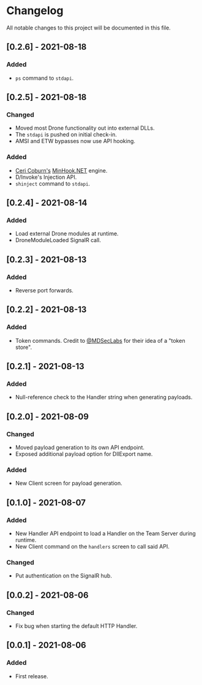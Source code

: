 # Changelog
All notable changes to this project will be documented in this file.

## [0.2.6] - 2021-08-18
### Added
- `ps` command to `stdapi`.

## [0.2.5] - 2021-08-18
### Changed
- Moved most Drone functionality out into external DLLs.
- The `stdapi` is pushed on initial check-in.
- AMSI and ETW bypasses now use API hooking.
### Added
- [Ceri Coburn's](https://twitter.com/_EthicalChaos_) [MinHook.NET](https://github.com/CCob/MinHook.NET) engine.
- D/Invoke's Injection API.
- `shinject` command to `stdapi`.

## [0.2.4] - 2021-08-14
### Added
- Load external Drone modules at runtime.
- DroneModuleLoaded SignalR call.

## [0.2.3] - 2021-08-13
### Added
- Reverse port forwards.

## [0.2.2] - 2021-08-13
### Added
- Token commands. Credit to [@MDSecLabs](https://twitter.com/MDSecLabs) for their idea of a "token store".

## [0.2.1] - 2021-08-13
### Added
- Null-reference check to the Handler string when generating payloads.

## [0.2.0] - 2021-08-09
### Changed
- Moved payload generation to its own API endpoint.
- Exposed additional payload option for DllExport name.
### Added
- New Client screen for payload generation.

## [0.1.0] - 2021-08-07
### Added
- New Handler API endpoint to load a Handler on the Team Server during runtime.
- New Client command on the `handlers` screen to call said API.
### Changed
- Put authentication on the SignalR hub.

## [0.0.2] - 2021-08-06
### Changed
- Fix bug when starting the default HTTP Handler.

## [0.0.1] - 2021-08-06
### Added
- First release.